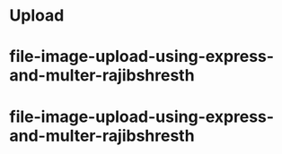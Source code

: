 # Upload
# file-image-upload-using-express-and-multer-rajibshresth
# file-image-upload-using-express-and-multer-rajibshresth
